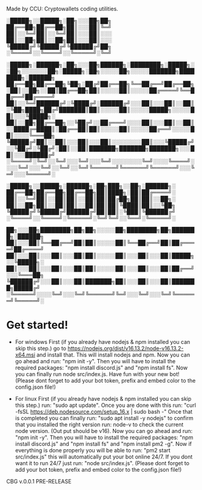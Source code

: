 Made by CCU: Cryptowallets coding utilities.


░█████╗░░█████╗░██╗░░░██╗██╗
██╔══██╗██╔══██╗██║░░░██║╚═╝
██║░░╚═╝██║░░╚═╝██║░░░██║░░░
██║░░██╗██║░░██╗██║░░░██║░░░
╚█████╔╝╚█████╔╝╚██████╔╝██╗
░╚════╝░░╚════╝░░╚═════╝░╚═╝

░█████╗░██████╗░██╗░░░██╗██████╗░████████╗░█████╗░░██╗░░░░░░░██╗░█████╗░██╗░░░░░██╗░░░░░███████╗████████╗░██████╗
██╔══██╗██╔══██╗╚██╗░██╔╝██╔══██╗╚══██╔══╝██╔══██╗░██║░░██╗░░██║██╔══██╗██║░░░░░██║░░░░░██╔════╝╚══██╔══╝██╔════╝
██║░░╚═╝██████╔╝░╚████╔╝░██████╔╝░░░██║░░░██║░░██║░╚██╗████╗██╔╝███████║██║░░░░░██║░░░░░█████╗░░░░░██║░░░╚█████╗░
██║░░██╗██╔══██╗░░╚██╔╝░░██╔═══╝░░░░██║░░░██║░░██║░░████╔═████║░██╔══██║██║░░░░░██║░░░░░██╔══╝░░░░░██║░░░░╚═══██╗
╚█████╔╝██║░░██║░░░██║░░░██║░░░░░░░░██║░░░╚█████╔╝░░╚██╔╝░╚██╔╝░██║░░██║███████╗███████╗███████╗░░░██║░░░██████╔╝
░╚════╝░╚═╝░░╚═╝░░░╚═╝░░░╚═╝░░░░░░░░╚═╝░░░░╚════╝░░░░╚═╝░░░╚═╝░░╚═╝░░╚═╝╚══════╝╚══════╝╚══════╝░░░╚═╝░░░╚═════╝░

░█████╗░░█████╗░██████╗░██╗███╗░░██╗░██████╗░
██╔══██╗██╔══██╗██╔══██╗██║████╗░██║██╔════╝░
██║░░╚═╝██║░░██║██║░░██║██║██╔██╗██║██║░░██╗░
██║░░██╗██║░░██║██║░░██║██║██║╚████║██║░░╚██╗
╚█████╔╝╚█████╔╝██████╔╝██║██║░╚███║╚██████╔╝
░╚════╝░░╚════╝░╚═════╝░╚═╝╚═╝░░╚══╝░╚═════╝░

██╗░░░██╗████████╗██╗██╗░░░░░██╗████████╗██╗███████╗░██████╗
██║░░░██║╚══██╔══╝██║██║░░░░░██║╚══██╔══╝██║██╔════╝██╔════╝
██║░░░██║░░░██║░░░██║██║░░░░░██║░░░██║░░░██║█████╗░░╚█████╗░
██║░░░██║░░░██║░░░██║██║░░░░░██║░░░██║░░░██║██╔══╝░░░╚═══██╗
╚██████╔╝░░░██║░░░██║███████╗██║░░░██║░░░██║███████╗█████╔╝
░╚═════╝░░░░╚═╝░░░╚═╝╚══════╝╚═╝░░░╚═╝░░░╚═╝╚══════╝╚═════╝░

# Get started!

- For windows
First (if you already have nodejs & npm installed you can skip this step.) go to https://nodejs.org/dist/v16.13.2/node-v16.13.2-x64.msi and install that. This will install nodejs and npm. Now you can go ahead and run: "npm init -y". Then you will have to install the required packages: "npm install discord.js" and "npm install fs". Now you can finally run node src/index.js. Have fun with your new bot! (Please dont forget to add your bot token, prefix and embed color to the config.json file!)

- For linux
First (if you already have nodejs & npm installed you can skip this step.) run: "sudo apt update". Once you are done with this run: "curl -fsSL https://deb.nodesource.com/setup_16.x | sudo bash -" Once that is completed you can finally run: "sudo apt install -y nodejs" to confirm that you installed the right version run: node-v to check the current node version. (Out put should be v16). Now you can go ahead and run: "npm init -y". Then you will have to install the required packages: "npm install discord.js" and "npm install fs" and "npm install pm2 -g". Now if everything is done properly you will be able to run: "pm2 start src/index.js" this will automatically put your bot online 24/7. If you dont want it to run 24/7 just run: "node src/index.js". (Please dont forget to add your bot token, prefix and embed color to the config.json file!)



CBG v.0.0.1 PRE-RELEASE